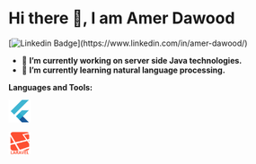 # Hi there 👋, I am Amer Dawood

[![Linkedin Badge](https://img.shields.io/badge/-krushnatkhawale-blue?style=flat-square&logo=Linkedin&logoColor=white&link=[https://www.linkedin.com/in/krushnat-khavale/](https://www.linkedin.com/in/amer-dawood/))](https://www.linkedin.com/in/amer-dawood/)


- 🔭 **I’m currently working on server side Java technologies.**
- 🌱 **I’m currently learning natural language processing.**


**Languages and Tools:**  
<div>
  
  <img src="https://github.com/devicons/devicon/blob/master/icons/flutter/flutter-original.svg" title="Flutter" alt="Flutter" width="40" height="40"/>&nbsp;
  
 <img src="https://github.com/devicons/devicon/blob/master/icons/laravel/laravel-plain-wordmark.svg" title="laravel" alt="laravel" width="40" height="40"/>&nbsp;

</div>
